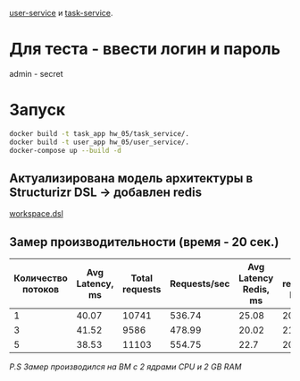  [user-service](https://user.sanekteam.ru/docs#/) и [task-service](https://task.sanekteam.ru/docs#/).
 
# Для теста - ввести логин и пароль
admin - secret 

# Запуск

```bash
docker build -t task_app hw_05/task_service/.
docker build -t user_app hw_05/user_service/.
docker-compose up --build -d
```
## Актуализирована модель архитектуры в Structurizr DSL -> добавлен redis
[workspace.dsl](../hw_01/workspace.dsl)

## Замер производительности (время - 20 сек.)

| Количество потоков | Avg Latency, ms | Total requests|Requests/sec| Avg Latency Redis, ms | Total requests Redis|Requests/sec Redis|
|--------------------|-----------------|------|------|-----------------------|------|------|
| 1                  |40.07|10741|536.74|25.08|20672|1033.37|
| 3                  |41.52|9586|478.99|20.02|21231|1060.72|
| 5                  |38.53|11103|554.75|22.7|20857|1041.98|

_P.S Замер производился на ВМ с 2 ядрами CPU и 2 GB RAM_
